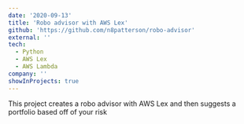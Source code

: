 ```yaml
---
date: '2020-09-13'
title: 'Robo advisor with AWS Lex'
github: 'https://github.com/n8patterson/robo-advisor'
external: ''
tech:
  - Python
  - AWS Lex
  - AWS Lambda
company: ''
showInProjects: true
---
```


This project creates a robo advisor with AWS Lex and then suggests a portfolio based off of your risk
